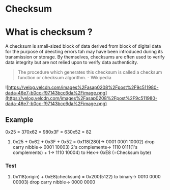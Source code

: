 # Checksum

# What is checksum ?

A checksum is small-sized block of data derived from block of digital data for the purpose of deecting errors tah may have been introduced during its transmission or storage. By themselves, checksums are often used to verify data integrity but are not relied upon to verify data authenticity.

> The procedure which generates this checksum is called a checksum function or checksum algorithm. - Wikipedia

![https://velog.velcdn.com/images%2Fasap0208%2Fpost%2F9c511980-dada-46e7-b0cc-f97143bcc6da%2Fimage.png](https://velog.velcdn.com/images%2Fasap0208%2Fpost%2F9c511980-dada-46e7-b0cc-f97143bcc6da%2Fimage.png)

## Example

0x25 = 370x62 = 980x3F = 630x52 = 82

1.  0x25 + 0x62 + 0x3F + 0x52 = 0x118(280)-> 0001 0001 10002) drop carry nibble-> 0001 10003) 2's complements-> 1110 0111(1's complements) + 1-> 1110 10004) to Hex-> 0xE8 (=Checksum byte)

### Test

1.  0x118(origin) + 0xE8(checksum) = 0x200(5122) to binary-> 0010 0000 00003) drop carry nibble-> 0000 0000